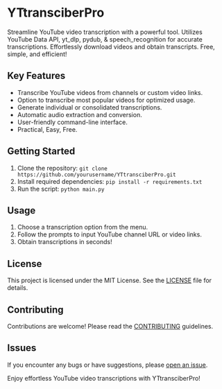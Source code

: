 # YTtransciberPro
Streamline YouTube video transcription with a powerful tool. Utilizes YouTube Data API, yt_dlp, pydub, &amp; speech_recognition for accurate transcriptions. Effortlessly download videos and obtain transcripts. Free, simple, and efficient!

## Key Features

- Transcribe YouTube videos from channels or custom video links.
- Option to transcribe most popular videos for optimized usage.
- Generate individual or consolidated transcriptions.
- Automatic audio extraction and conversion.
- User-friendly command-line interface.
- Practical, Easy, Free.

## Getting Started

1. Clone the repository: `git clone https://github.com/yourusername/YTtransciberPro.git`
2. Install required dependencies: `pip install -r requirements.txt`
3. Run the script: `python main.py`

## Usage

1. Choose a transcription option from the menu.
2. Follow the prompts to input YouTube channel URL or video links.
3. Obtain transcriptions in seconds!

## License

This project is licensed under the MIT License. See the [LICENSE](LICENSE) file for details.

## Contributing

Contributions are welcome! Please read the [CONTRIBUTING](CONTRIBUTING.md) guidelines.

## Issues

If you encounter any bugs or have suggestions, please [open an issue](https://github.com/yourusername/YTtransciberPro/issues).

Enjoy effortless YouTube video transcriptions with YTtransciberPro!
